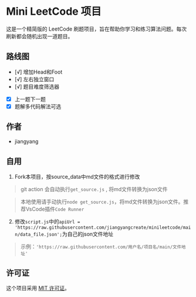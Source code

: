 # Mini LeetCode 项目

这是一个精简版的 LeetCode 刷题项目，旨在帮助你学习和练习算法问题。每次刷新都会随机出现一道题目。


## 路线图

- [√] 增加Head和Foot
- [√] 左右独立窗口
- [√] 题目难度筛选器
- [x] 上一题下一题
- [x] 题解多代码解法可选

## 作者

- jiangyang

## 自用

1. Fork本项目，按source_data中md文件的格式进行修改

> git action 会自动执行`get_source.js` , 将md文件转换为json文件

> 本地使用请手动执行`node get_source.js`，将md文件转换为json文件。推荐VsCode插件`Code Runner`

2. 修改`script.js`中的`apiUrl = 'https://raw.githubusercontent.com/jiangyangcreate/minileetcode/main/data_file.json';`为自己的json文件地址

> 示例：`'https://raw.githubusercontent.com/用户名/项目名/main/文件地址'`

## 许可证

这个项目采用 [MIT 许可证](LICENSE)。

